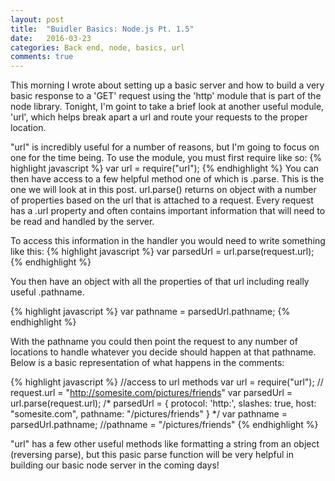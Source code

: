 ```yaml
---
layout: post
title:  "Buidler Basics: Node.js Pt. 1.5"
date:   2016-03-23
categories: Back end, node, basics, url
comments: true
---
```


This morning I wrote about setting up a basic server and how to build a very basic response to a 'GET' request using the 'http' module that is part of the node library. Tonight, I'm goint to take a brief look at another useful module, 'url', which helps break apart a url and route your requests to the proper location.

"url" is incredibly useful for a number of reasons, but I'm going to focus on one for the time being. To use the module, you must first require like so:
{% highlight javascript %}
var url = require("url");
{% endhighlight %}
You can then have access to a few helpful method one of which is .parse. This is the one we will look at in this post. url.parse() returns on object with a number of properties based on the url that is attached to a request. Every request has a .url property and often contains important information that will need to be read and handled by the server.

To access this information in the handler you would need to write something like this:
{% highlight javascript %}
var parsedUrl = url.parse(request.url);
{% endhighlight %}

You then have an object with all the properties of that url including really useful .pathname.

{% highlight javascript %}
var pathname = parsedUrl.pathname;
{% endhighlight %}

With the pathname you could then point the request to any number of locations to handle whatever you decide should happen at that pathname. Below is a basic representation of what happens in the comments:

{% highlight javascript %}
//access to url methods
var url = require("url");
// request.url = "http://somesite.com/pictures/friends"
var parsedUrl = url.parse(request.url);
/* 
parsedUrl = {
  protocol: 'http:',
  slashes: true,
  host: "somesite.com",
  pathname: "/pictures/friends"
}
*/
var pathname = parsedUrl.pathname;
//pathname = "/pictures/friends"
{% endhighlight %}

"url" has a few other useful methods like formatting a string from an object (reversing parse), but this pasic parse function will be very helpful in building our basic node server in the coming days!